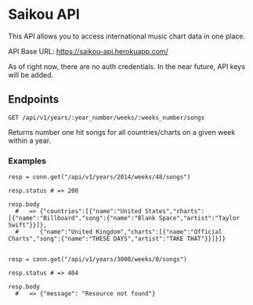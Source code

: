 # Saikou API

This API allows you to access international music chart data in one place. 

API Base URL: https://saikou-api.herokuapp.com/

As of right now, there are no auth credentials. In the near future, API keys will be added. 

## Endpoints

```
GET /api/v1/years/:year_number/weeks/:weeks_number/songs
```
Returns number one hit songs for all countries/charts on a given week within a year. 

### Examples

```
resp = conn.get("/api/v1/years/2014/weeks/48/songs")

resp.status # => 200

resp.body
  #   => {"countries":[{"name":"United States","charts":[{"name":"Billboard","song":{"name":"Blank Space","artist":"Taylor Swift"}}]},
  #      {"name":"United Kingdom","charts":[{"name":"Official Charts","song":{"name":"THESE DAYS","artist":"TAKE THAT"}}]}]}


resp = conn.get("/api/v1/years/3000/weeks/0/songs")

resp.status # => 404

resp.body 
  #   => {"message": "Resource not found"}



